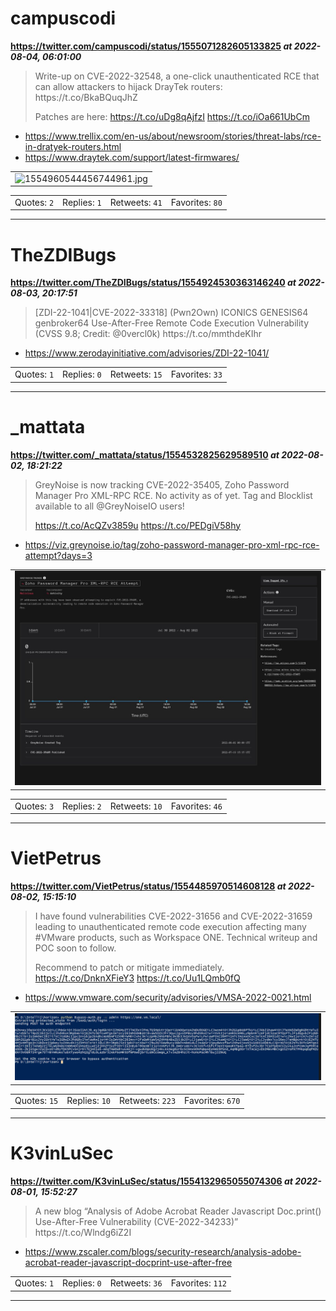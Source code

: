 # campuscodi
**https://twitter.com/campuscodi/status/1555071282605133825 _at 2022-08-04, 06:01:00_**
<blockquote>
Write-up on CVE-2022-32548, a one-click unauthenticated RCE that can allow attackers to hijack DrayTek routers: https://t.co/BkaBQuqJhZ

Patches are here: https://t.co/uDg8qAjfzI https://t.co/iOa661UbCm
</blockquote>

* https://www.trellix.com/en-us/about/newsroom/stories/threat-labs/rce-in-dratyek-routers.html
* https://www.draytek.com/support/latest-firmwares/

<table><tr>
<td><img src="pictures/1554960544456744961.jpg" alt="1554960544456744961.jpg"></td>
</table></tr>
<table><tr>
<td>Quotes: <code>2</code></td>
<td>Replies: <code>1</code></td>
<td>Retweets: <code>41</code></td>
<td>Favorites: <code>80</code></td>
</tr></table>

---

# TheZDIBugs
**https://twitter.com/TheZDIBugs/status/1554924530363146240 _at 2022-08-03, 20:17:51_**
<blockquote>
[ZDI-22-1041|CVE-2022-33318] (Pwn2Own) ICONICS GENESIS64 genbroker64 Use-After-Free Remote Code Execution Vulnerability (CVSS 9.8; Credit: @0vercl0k) https://t.co/mmthdeKIhr
</blockquote>

* https://www.zerodayinitiative.com/advisories/ZDI-22-1041/

<table><tr>
<td>Quotes: <code>1</code></td>
<td>Replies: <code>0</code></td>
<td>Retweets: <code>15</code></td>
<td>Favorites: <code>33</code></td>
</tr></table>

---

# _mattata
**https://twitter.com/_mattata/status/1554532825629589510 _at 2022-08-02, 18:21:22_**
<blockquote>
GreyNoise is now tracking CVE-2022-35405, Zoho Password Manager Pro XML-RPC RCE. No activity as of yet. Tag and Blocklist available to all @GreyNoiseIO users!

https://t.co/AcQZv3859u https://t.co/PEDgiV58hy
</blockquote>

* https://viz.greynoise.io/tag/zoho-password-manager-pro-xml-rpc-rce-attempt?days=3

<table><tr>
<td><img src="pictures/171a621d825b49221161c52c9ff3b2f96972d7f1f6c67ed6298802e349c25562.jpg" alt="171a621d825b49221161c52c9ff3b2f96972d7f1f6c67ed6298802e349c25562.jpg"></td>
</table></tr>
<table><tr>
<td>Quotes: <code>3</code></td>
<td>Replies: <code>2</code></td>
<td>Retweets: <code>10</code></td>
<td>Favorites: <code>46</code></td>
</tr></table>

---

# VietPetrus
**https://twitter.com/VietPetrus/status/1554485970514608128 _at 2022-08-02, 15:15:10_**
<blockquote>
I have found vulnerabilities CVE-2022-31656 and CVE-2022-31659 leading to unauthenticated remote code execution affecting many #VMware products, such as Workspace ONE. Technical writeup and POC soon to follow.

Recommend to patch or mitigate immediately.
https://t.co/DnknXFieY3 https://t.co/Uu1LQmb0fQ
</blockquote>

* https://www.vmware.com/security/advisories/VMSA-2022-0021.html

<table><tr>
<td><img src="pictures/d172aadf24758542a0622dca65e10a0376e0b28ae8e7d872f0b83295dc9576cb.jpg" alt="d172aadf24758542a0622dca65e10a0376e0b28ae8e7d872f0b83295dc9576cb.jpg"></td>
</table></tr>
<table><tr>
<td>Quotes: <code>15</code></td>
<td>Replies: <code>10</code></td>
<td>Retweets: <code>223</code></td>
<td>Favorites: <code>670</code></td>
</tr></table>

---

# K3vinLuSec
**https://twitter.com/K3vinLuSec/status/1554132965055074306 _at 2022-08-01, 15:52:27_**
<blockquote>
A new blog “Analysis of Adobe Acrobat Reader Javascript Doc.print() Use-After-Free Vulnerability (CVE-2022-34233)” https://t.co/Wlndg6iZ2I
</blockquote>

* https://www.zscaler.com/blogs/security-research/analysis-adobe-acrobat-reader-javascript-docprint-use-after-free

<table><tr>
<td>Quotes: <code>1</code></td>
<td>Replies: <code>0</code></td>
<td>Retweets: <code>36</code></td>
<td>Favorites: <code>112</code></td>
</tr></table>

---

